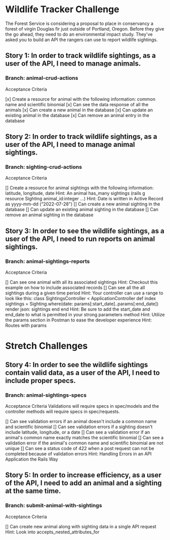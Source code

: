 # Wildlife Tracker Challenge
The Forest Service is considering a proposal to place in conservancy a forest of virgin Douglas fir just outside of Portland, Oregon. Before they give the go ahead, they need to do an environmental impact study. They've asked you to build an API the rangers can use to report wildlife sightings.

## Story 1: In order to track wildlife sightings, as a user of the API, I need to manage animals.

### Branch: animal-crud-actions

Acceptance Criteria

[x] Create a resource for animal with the following information: common name and scientific binomial
[x] Can see the data response of all the animals
[x] Can create a new animal in the database
[x] Can update an existing animal in the database
[x] Can remove an animal entry in the database


## Story 2: In order to track wildlife sightings, as a user of the API, I need to manage animal sightings.

### Branch: sighting-crud-actions

Acceptance Criteria

[] Create a resource for animal sightings with the following information: latitude, longitude, date
Hint: An animal has_many sightings (rails g resource Sighting animal_id:integer ...)
Hint: Date is written in Active Record as yyyy-mm-dd (“2022-07-28")
[] Can create a new animal sighting in the database
[] Can update an existing animal sighting in the database
[] Can remove an animal sighting in the database


## Story 3: In order to see the wildlife sightings, as a user of the API, I need to run reports on animal sightings.

### Branch: animal-sightings-reports

Acceptance Criteria

[] Can see one animal with all its associated sightings
Hint: Checkout this example on how to include associated records
[] Can see all the all sightings during a given time period
Hint: Your controller can use a range to look like this:
class SightingsController < ApplicationController
  def index
    sightings = Sighting.where(date: params[:start_date]..params[:end_date])
    render json: sightings
  end
end
Hint: Be sure to add the start_date and end_date to what is permitted in your strong parameters method
Hint: Utilize the params section in Postman to ease the developer experience
Hint: Routes with params


# Stretch Challenges

## Story 4: In order to see the wildlife sightings contain valid data, as a user of the API, I need to include proper specs.

### Branch: animal-sightings-specs

Acceptance Criteria
Validations will require specs in spec/models and the controller methods will require specs in spec/requests.

[] Can see validation errors if an animal doesn't include a common name and scientific binomial
[] Can see validation errors if a sighting doesn't include latitude, longitude, or a date
[] Can see a validation error if an animal's common name exactly matches the scientific binomial
[] Can see a validation error if the animal's common name and scientific binomial are not unique
[] Can see a status code of 422 when a post request can not be completed because of validation errors
Hint: Handling Errors in an API Application the Rails Way


## Story 5: In order to increase efficiency, as a user of the API, I need to add an animal and a sighting at the same time.

### Branch: submit-animal-with-sightings

Acceptance Criteria

[] Can create new animal along with sighting data in a single API request
Hint: Look into accepts_nested_attributes_for

